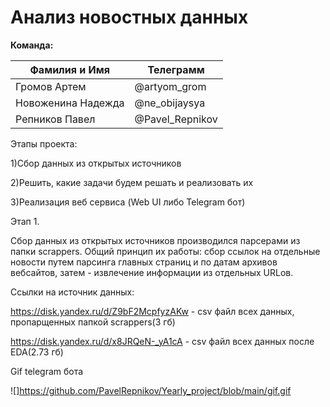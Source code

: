 # Анализ новостных данных

**Команда:**

| Фамилия и Имя| Телеграмм |
|----------|----------|
| Громов Артем  | @artyom_grom |
| Новоженина Надежда   | @ne_obijaysya |
| Репников Павел | @Pavel_Repnikov  |

 Этапы проекта:
 
 1)Сбор данных из открытых источников
 
 2)Решить, какие задачи будем решать и реализовать их
 
 3)Реализация веб сервиса (Web UI либо Telegram бот)
 
 
 Этап 1.
 
 
Сбор данных из открытых источников производился парсерами из папки scrappers. Общий принцип их работы: сбор ссылок на отдельные новости путем парсинга главных страниц и по датам архивов вебсайтов, затем - извлечение информации из отдельных URLов.
 
 
Ссылки на источник данных:


https://disk.yandex.ru/d/Z9bF2McpfyzAKw - csv файл всех данных, пропарщенных папкой scrappers(3 гб)


https://disk.yandex.ru/d/x8JRQeN-_yA1cA - csv файл всех данных после EDA(2.73 гб)

Gif telegram бота

![]https://github.com/PavelRepnikov/Yearly_project/blob/main/gif.gif
